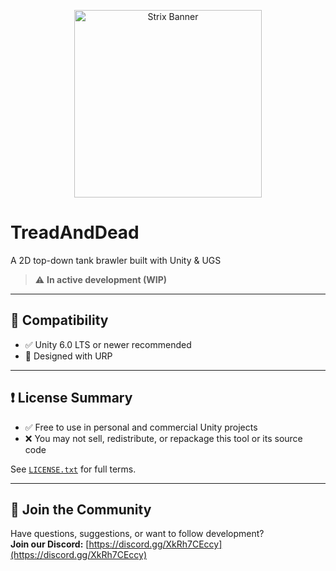 <p align="center">
  <img src="https://i.imgur.com/xhWB45k.png" alt="Strix Banner" width="300"/>
</p>

# TreadAndDead
A 2D top-down tank brawler built with Unity & UGS

> ⚠️ **In active development (WIP)**

---

## 🧩 Compatibility
- ✅ Unity 6.0 LTS or newer recommended
- 🎨 Designed with URP

---

## ❗ License Summary
- ✅ Free to use in personal and commercial Unity projects
- ❌ You may not sell, redistribute, or repackage this tool or its source code

See [`LICENSE.txt`](LICENSE.txt) for full terms.

---

## 📌 Join the Community
Have questions, suggestions, or want to follow development?  
**Join our Discord:** [https://discord.gg/XkRh7CEccy](https://discord.gg/XkRh7CEccy)